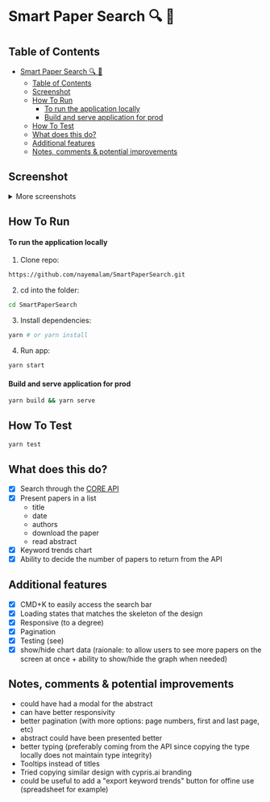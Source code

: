 # Smart Paper Search 🔍 📄

## Table of Contents
- [Smart Paper Search 🔍 📄](#smart-paper-search--)
  - [Table of Contents](#table-of-contents)
  - [Screenshot](#screenshot)
  - [How To Run](#how-to-run)
      - [To run the application locally](#to-run-the-application-locally)
      - [Build and serve application for prod](#build-and-serve-application-for-prod)
  - [How To Test](#how-to-test)
  - [What does this do?](#what-does-this-do)
  - [Additional features](#additional-features)
  - [Notes, comments \& potential improvements](#notes-comments--potential-improvements)

## Screenshot

<details>
  <summary>More screenshots</summary>
</details>

## How To Run
#### To run the application locally

1. Clone repo: 
```bash
https://github.com/nayemalam/SmartPaperSearch.git
```
2. cd into the folder:
```bash
cd SmartPaperSearch
```
3. Install dependencies:
```bash
yarn # or yarn install
```
4. Run app:
```bash
yarn start
```

#### Build and serve application for prod

```bash
yarn build && yarn serve
```

## How To Test
```bash
yarn test
```

## What does this do?
- [x] Search through the [CORE API](https://api.core.ac.uk/docs/v3#tag/Search/operation/get_globalall_entities_search)
- [x] Present papers in a list 
  - title
  - date
  - authors
  - download the paper
  - read abstract
- [x] Keyword trends chart
- [x] Ability to decide the number of papers to return from the API

## Additional features
- [x] CMD+K to easily access the search bar
- [x] Loading states that matches the skeleton of the design
- [x] Responsive (to a degree)
- [x] Pagination
- [x] Testing (see)
- [x] show/hide chart data (raionale: to allow users to see more papers on the screen at once + ability to show/hide the graph when needed)

## Notes, comments & potential improvements
- could have had a modal for the abstract
- can have better responsivity
- better pagination (with more options: page numbers, first and last page, etc)
- abstract could have been presented better
- better typing (preferably coming from the API since copying the type locally does not maintain type integrity)
- Tooltips instead of titles
- Tried copying similar design with cypris.ai branding
- could be useful to add a "export keyword trends" button for offine use (spreadsheet for example)